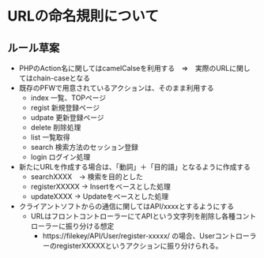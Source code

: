 # URLの命名規則について

## ルール草案

- PHPのAction名に関してはcamelCalseを利用する　⇒　実際のURLに関してはchain-caseとなる
- 既存のPFWで用意されているアクションは、そのまま利用する
  - index 一覧、TOPページ
  - regist 新規登録ページ
  - udpate 更新登録ページ
  - delete 削除処理
  - list 一覧取得
  - search 検索方法のセッション登録
  - login ログイン処理
- 新たにURLを作成する場合は、「動詞」＋「目的語」となるように作成する
  - searchXXXX　→ 検索を目的とした
  - registerXXXXX → Insertをベースとした処理
  - updateXXXX → Updateをベースとした処理
- クライアントソフトからの通信に関してはAPI/xxxxとするようにする
  - URLはフロントコントローラーにてAPIという文字列を削除し各種コントローラーに振り分ける想定
    - https://filekey/API/User/register-xxxxx/ の場合、UserコントローラーのregisterXXXXXというアクションに振り分けられる。
